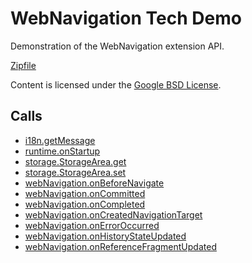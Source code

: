 
WebNavigation Tech Demo
=======

Demonstration of the WebNavigation extension API.

[Zipfile](http://developer.chrome.com/extensions/examples/api/webNavigation/basic.zip)

Content is licensed under the [Google BSD License](http://code.google.com/google_bsd_license.html).

Calls
-----

* [i18n.getMessage](http://developer.chrome.com/extensions/i18n.html#method-getMessage)
* [runtime.onStartup](http://developer.chrome.com/extensions/runtime.html#event-onStartup)
* [storage.StorageArea.get](http://developer.chrome.com/extensions/storage.html#method-StorageArea-get)
* [storage.StorageArea.set](http://developer.chrome.com/extensions/storage.html#method-StorageArea-set)
* [webNavigation.onBeforeNavigate](http://developer.chrome.com/extensions/webNavigation.html#event-onBeforeNavigate)
* [webNavigation.onCommitted](http://developer.chrome.com/extensions/webNavigation.html#event-onCommitted)
* [webNavigation.onCompleted](http://developer.chrome.com/extensions/webNavigation.html#event-onCompleted)
* [webNavigation.onCreatedNavigationTarget](http://developer.chrome.com/extensions/webNavigation.html#event-onCreatedNavigationTarget)
* [webNavigation.onErrorOccurred](http://developer.chrome.com/extensions/webNavigation.html#event-onErrorOccurred)
* [webNavigation.onHistoryStateUpdated](http://developer.chrome.com/extensions/webNavigation.html#event-onHistoryStateUpdated)
* [webNavigation.onReferenceFragmentUpdated](http://developer.chrome.com/extensions/webNavigation.html#event-onReferenceFragmentUpdated)